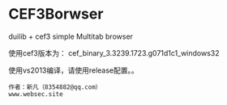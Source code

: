# CEF3Borwser
duilib + cef3 simple Multitab browser

使用cef3版本为：
  cef_binary_3.3239.1723.g071d1c1_windows32

使用vs2013编译，请使用release配置。。

    作者：新凡（8354882@qq.com）
    www.websec.site
